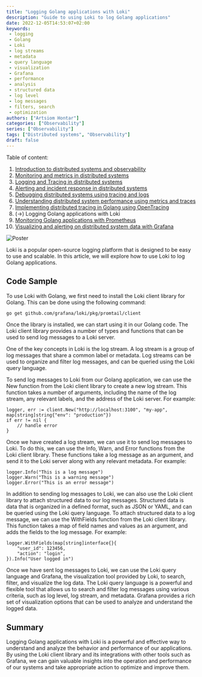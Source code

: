 ```yaml
---
title: "Logging Golang applications with Loki"
description: "Guide to using Loki to log Golang applications"
date: 2022-12-05T14:53:07+02:00
keywords:
 - logging
 - Golang
 - Loki
 - log streams
 - metadata
 - query language
 - visualization
 - Grafana
 - performance
 - analysis
 - structured data
 - log level
 - log messages
 - filters, search
 - optimization
authors: ["Artsiom Hontar"]
categories: ["Observability"]
series: ["Observability"]
tags: ["Distributed systems", "Observability"]
draft: false
---
```


Table of content:
1. [Introduction to distributed systems and observability](/learnings/observability/intro-to-distributed-observability/)
2. [Monitoring and metrics in distributed systems](/learnings/observability/monitoring-in-distributed-system/)
3. [Logging and Tracing in distributed systems](/learnings/observability/logging-and-tracking-in-distributed-system/)
4. [Alerting and incident response in distributed systems](/learnings/observability/alerting-and-incidents-in-distributed-system/)
6. [Debugging distributed systems using tracing and logs](/learnings/observability/debugging-distributed-system)
7. [Understanding distributed system performance using metrics and traces](/learnings/observability/understanding-performance-in-distributed-system/)
8. [Implementing distributed tracing in Golang using OpenTracing](/learnings/observability/implementing-distributed-tracing/)
9. (->) Logging Golang applications with Loki
10. [Monitoring Golang applications with Prometheus](/learnings/observability/monitoring-golang-with-prometheus/)
11. [Visualizing and alerting on distributed system data with Grafana](/learnings/observability/vizualize-and-alerting-with-grafana/)

![Poster](/learnings/observability/logging-golang-with-loki/poster.jpg)

Loki is a popular open-source logging platform that is designed to be easy to use and scalable. In this article, we will explore how to use Loki to log Golang applications.

## Code Sample

To use Loki with Golang, we first need to install the Loki client library for Golang. This can be done using the following command:

```bash
go get github.com/grafana/loki/pkg/promtail/client
```
Once the library is installed, we can start using it in our Golang code. The Loki client library provides a number of types and functions that can be used to send log messages to a Loki server.

One of the key concepts in Loki is the log stream. A log stream is a group of log messages that share a common label or metadata. Log streams can be used to organize and filter log messages, and can be queried using the Loki query language.

To send log messages to Loki from our Golang application, we can use the New function from the Loki client library to create a new log stream. This function takes a number of arguments, including the name of the log stream, any relevant labels, and the address of the Loki server. For example:

```golang
logger, err := client.New("http://localhost:3100", "my-app", map[string]string{"env": "production"})
if err != nil {
    // handle error
}
```

Once we have created a log stream, we can use it to send log messages to Loki. To do this, we can use the Info, Warn, and Error functions from the Loki client library. These functions take a log message as an argument, and send it to the Loki server along with any relevant metadata. For example:

```golang
logger.Info("This is a log message")
logger.Warn("This is a warning message")
logger.Error("This is an error message")
```

In addition to sending log messages to Loki, we can also use the Loki client library to attach structured data to our log messages. Structured data is data that is organized in a defined format, such as JSON or YAML, and can be queried using the Loki query language. To attach structured data to a log message, we can use the WithFields function from the Loki client library. This function takes a map of field names and values as an argument, and adds the fields to the log message. For example:

```golang
logger.WithFields(map[string]interface{}{
    "user_id": 123456,
    "action": "login",
}).Info("User logged in")
```

Once we have sent log messages to Loki, we can use the Loki query language and Grafana, the visualization tool provided by Loki, to search, filter, and visualize the log data. The Loki query language is a powerful and flexible tool that allows us to search and filter log messages using various criteria, such as log level, log stream, and metadata. Grafana provides a rich set of visualization options that can be used to analyze and understand the logged data.

## Summary
Logging Golang applications with Loki is a powerful and effective way to understand and analyze the behavior and performance of our applications. By using the Loki client library and its integrations with other tools such as Grafana, we can gain valuable insights into the operation and performance of our systems and take appropriate action to optimize and improve them.
